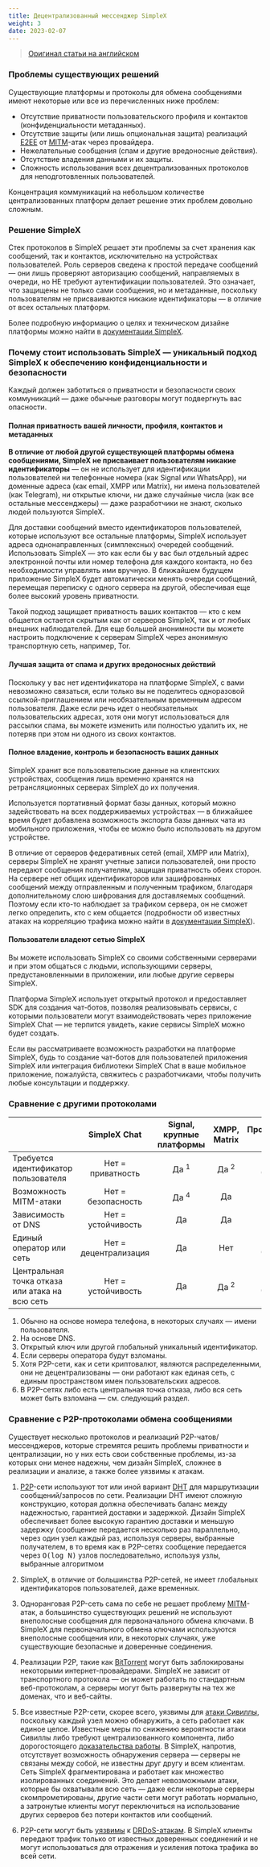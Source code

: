 ```yaml
---
title: Децентрализованный мессенджер SimpleX
weight: 3
date: 2023-02-07
---
```


> [Оригинал статьи на английском](https://github.com/simplex-chat/simplex-chat/blob/fe639eed4818a365e2a8029fc82108b5cf7c99f4/docs/SIMPLEX.md)

### Проблемы существующих решений

Существующие платформы и протоколы для обмена сообщениями имеют некоторые или все из перечисленных ниже проблем:

- Отсутствие приватности пользовательского профиля и контактов (конфиденциальности метаданных).
- Отсутствие защиты (или лишь опциональная защита) реализаций [E2EE](https://ru.wikipedia.org/wiki/%D0%A1%D0%BA%D0%B2%D0%BE%D0%B7%D0%BD%D0%BE%D0%B5_%D1%88%D0%B8%D1%84%D1%80%D0%BE%D0%B2%D0%B0%D0%BD%D0%B8%D0%B5) от [MITM](https://ru.wikipedia.org/wiki/%D0%90%D1%82%D0%B0%D0%BA%D0%B0_%D0%BF%D0%BE%D1%81%D1%80%D0%B5%D0%B4%D0%BD%D0%B8%D0%BA%D0%B0)-атак через провайдера.
- Нежелательные сообщения (спам и другие вредоносные действия).
- Отсутствие владения данными и их защиты.
- Сложность использования всех децентрализованных протоколов для неподготовленных пользователей.

Концентрация коммуникаций на небольшом количестве централизованных платформ делает решение этих проблем довольно сложным.

### Решение SimpleX

Стек протоколов в SimpleX решает эти проблемы за счет хранения как сообщений, так и контактов, исключительно на устройствах пользователей. Роль серверов сведена к простой передаче сообщений — они лишь проверяют авторизацию сообщений, направляемых в очереди, но НЕ требуют аутентификации пользователей. Это означает, что защищены не только сами сообщения, но и метаданные, поскольку пользователям не присваиваются никакие идентификаторы — в отличие от всех остальных платформ.

Более подробную информацию о целях и техническом дизайне платформы можно найти в [документации SimpleX](https://github.com/simplex-chat/simplexmq/blob/master/protocol/overview-tjr.md).

### Почему стоит использовать SimpleX — уникальный подход SimpleX к обеспечению конфиденциальности и безопасности

Каждый должен заботиться о приватности и безопасности своих коммуникаций — даже обычные разговоры могут подвергнуть вас опасности.

#### Полная приватность вашей личности, профиля, контактов и метаданных

**В отличие от любой другой существующей платформы обмена сообщениями, SimpleX не присваивает пользователям никакие идентификаторы** — он не использует для идентификации пользователей ни телефонные номера (как Signal или WhatsApp), ни доменные адреса (как email, XMPP или Matrix), ни имена пользователей (как Telegram), ни открытые ключи, ни даже случайные числа (как все остальные мессенджеры) — даже разработчики не знают, сколько людей пользуются SimpleX.

Для доставки сообщений вместо идентификаторов пользователей, которые используют все остальные платформы, SimpleX использует адреса однонаправленных (симплексных) очередей сообщений. Использовать SimpleX — это как если бы у вас был отдельный адрес электронной почты или номер телефона для каждого контакта, но без необходимости управлять ими вручную. В ближайшем будущем приложение SimpleX будет автоматически менять очереди сообщений, перемещая переписку с одного сервера на другой, обеспечивая еще более высокий уровень приватности.

Такой подход защищает приватность ваших контактов — кто с кем общается остается скрытым как от серверов SimpleX, так и от любых внешних наблюдателей. Для еще большей анонимности вы можете настроить подключение к серверам SimpleX через анонимную транспортную сеть, например, Tor.

#### Лучшая защита от спама и других вредоносных действий

Поскольку у вас нет идентификатора на платформе SimpleX, с вами невозможно связаться, если только вы не поделитесь одноразовой ссылкой-приглашением или необязательным временным адресом пользователя. Даже если речь идет о необязательных пользовательских адресах, хотя они могут использоваться для рассылки спама, вы можете изменить или полностью удалить их, не потеряв при этом ни одного из своих контактов.

#### Полное владение, контроль и безопасность ваших данных

SimpleX хранит все пользовательские данные на клиентских устройствах, сообщения лишь временно хранятся на ретрансляционных серверах SimpleX до их получения.

Используется портативный формат базы данных, который можно задействовать на всех поддерживаемых устройствах — в ближайшее время будет добавлена возможность экспорта базы данных чата из мобильного приложения, чтобы ее можно было использовать на другом устройстве.

В отличие от серверов федеративных сетей (email, XMPP или Matrix), серверы SimpleX не хранят учетные записи пользователей, они просто передают сообщения получателям, защищая приватность обеих сторон. На сервере нет общих идентификаторов или зашифрованных сообщений между отправленным и полученным трафиком, благодаря дополнительному слою шифрования для доставляемых сообщений. Поэтому если кто-то наблюдает за трафиком сервера, он не сможет легко определить, кто с кем общается (подробности об известных атаках на корреляцию трафика можно найти в [документации SimpleX](https://github.com/simplex-chat/simplexmq/blob/master/protocol/overview-tjr.md)).

#### Пользователи владеют сетью SimpleX

Вы можете использовать SimpleX со своими собственными серверами и при этом общаться с людьми, использующими серверы, предустановленными в приложении, или любые другие серверы SimpleX.

Платформа SimpleX использует открытый протокол и предоставляет SDK для создания чат-ботов, позволяя реализовывать сервисы, с которыми пользователи могут взаимодействовать через приложение SimpleX Chat — не терпится увидеть, какие сервисы SimpleX можно будет создать.

Если вы рассматриваете возможность разработки на платформе SimpleX, будь то создание чат-ботов для пользователей приложения SimpleX или интеграция библиотеки SimpleX Chat в ваше мобильное приложение, пожалуйста, свяжитесь с разработчиками, чтобы получить любые консультации и поддержку.

### Сравнение с другими протоколами

|                                                |    SimpleX Chat       | Signal, крупные платформы |  XMPP, Matrix   |  Протоколы P2P   |
| :--------------------------------------------- | :-------------------: | :-----------------------: | :-------------: | :--------------: |
| Требуется идентификатор пользователя           | Нет = приватность     |        Да <sup>1</sup>    | Да <sup>2</sup> | Да <sup>3</sup>  |
| Возможность MITM-атаки                         | Нет = безопасность    |        Да <sup>4</sup>    |       Да        |       Да         |
| Зависимость от DNS                             | Нет = устойчивость    |              Да           |       Да        |       Нет        |
| Единый оператор или сеть                       | Нет = децентрализация |              Да           |       Нет       |  Да <sup>5</sup> |
| Центральная точка отказа или атака на всю сеть | Нет = устойчивость    |              Да           | Да <sup>2</sup> |  Да <sup>6</sup> |

1. Обычно на основе номера телефона, в некоторых случаях — имени пользователя.
2. На основе DNS.
3. Открытый ключ или другой глобальный уникальный идентификатор.
4. Если серверы оператора будут взломаны.
5. Хотя P2P-сети, как и сети криптовалют, являются распределенными, они не децентрализованы — они работают как единая сеть, с единым пространством имен пользовательских адресов.
6. В P2P-сетях либо есть центральная точка отказа, либо вся сеть может быть взломана — см. следующий раздел.

### Сравнение с P2P-протоколами обмена сообщениями

Существует несколько протоколов и реализаций P2P-чатов/мессенджеров, которые стремятся решить проблемы приватности и централизации, но у них есть свои собственные проблемы, из-за которых они менее надежны, чем дизайн SimpleX, сложнее в реализации и анализе, а также более уязвимы к атакам.

1. [P2P](https://ru.wikipedia.org/wiki/%D0%9E%D0%B4%D0%BD%D0%BE%D1%80%D0%B0%D0%BD%D0%B3%D0%BE%D0%B2%D0%B0%D1%8F_%D1%81%D0%B5%D1%82%D1%8C)-сети используют тот или иной вариант [DHT](https://ru.wikipedia.org/wiki/%D0%A0%D0%B0%D1%81%D0%BF%D1%80%D0%B5%D0%B4%D0%B5%D0%BB%D1%91%D0%BD%D0%BD%D0%B0%D1%8F_%D1%85%D0%B5%D1%88-%D1%82%D0%B0%D0%B1%D0%BB%D0%B8%D1%86%D0%B0) для маршрутизации сообщений/запросов по сети. Реализации DHT имеют сложную конструкцию, которая должна обеспечивать баланс между надежностью, гарантией доставки и задержкой. Дизайн SimpleX обеспечивает более высокую гарантию доставки и меньшую задержку (сообщение передается несколько раз параллельно, через один узел каждый раз, используя серверы, выбранные получателем, в то время как в P2P-сетях сообщение передается через <tt>O(log N)</tt> узлов последовательно, используя узлы, выбранные алгоритмом

2. SimpleX, в отличие от большинства P2P-сетей, не имеет глобальных идентификаторов пользователей, даже временных.

3. Одноранговая P2P-сеть сама по себе не решает проблему [MITM](https://ru.wikipedia.org/wiki/%D0%90%D1%82%D0%B0%D0%BA%D0%B0_%D0%BF%D0%BE%D1%81%D1%80%D0%B5%D0%B4%D0%BD%D0%B8%D0%BA%D0%B0)-атак, а большинство существующих решений не используют внеполосные сообщения для первоначального обмена ключами. В SimpleX для первоначального обмена ключами используются внеполосные сообщения или, в некоторых случаях, уже существующие безопасные и доверенные соединения.

4. Реализации P2P, такие как [BitTorrent](https://ru.wikipedia.org/wiki/BitTorrent) могут быть заблокированы некоторыми интернет-провайдерами. SimpleX не зависит от транспортного протокола — он может работать по стандартным веб-протоколам, а серверы могут быть развернуты на тех же доменах, что и веб-сайты.

5. Все известные P2P-сети, скорее всего, уязвимы для [атаки Сивиллы](https://ru.wikipedia.org/wiki/%D0%90%D1%82%D0%B0%D0%BA%D0%B0_%D0%A1%D0%B8%D0%B2%D0%B8%D0%BB%D0%BB%D1%8B), поскольку каждый узел можно обнаружить, а сеть работает как единое целое. Известные меры по снижению вероятности атаки Сивиллы либо требуют централизованного компонента, либо дорогостоящего [доказательства работы](https://ru.wikipedia.org/wiki/%D0%94%D0%BE%D0%BA%D0%B0%D0%B7%D0%B0%D1%82%D0%B5%D0%BB%D1%8C%D1%81%D1%82%D0%B2%D0%BE_%D0%B2%D1%8B%D0%BF%D0%BE%D0%BB%D0%BD%D0%B5%D0%BD%D0%B8%D1%8F_%D1%80%D0%B0%D0%B1%D0%BE%D1%82%D1%8B). В SimpleX, напротив, отсутствует возможность обнаружения сервера — серверы не связаны между собой, не известны друг другу и всем клиентам. Сеть SimpleX фрагментирована и работает как множество изолированных соединений. Это делает невозможными атаки, которые бы охватывали всю сеть — даже если некоторые серверы скомпрометированы, другие части сети могут работать нормально, а затронутые клиенты могут переключиться на использование других серверов без потери контактов или сообщений.

6. P2P-сети могут быть [уязвимы](https://www.usenix.org/conference/woot15/workshop-program/presentation/p2p-file-sharing-hell-exploiting-bittorrent) к [DRDoS-атакам](https://en.wikipedia.org/wiki/Denial-of-service_attack#Reflected_attack). В SimpleX клиенты передают трафик только от известных доверенных соединений и не могут использоваться для отражения и усиления потока трафика во всей сети.